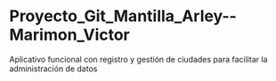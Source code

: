 # Proyecto_Git_Mantilla_Arley--Marimon_Victor
Aplicativo funcional con registro y gestión de ciudades para facilitar la administración de datos
